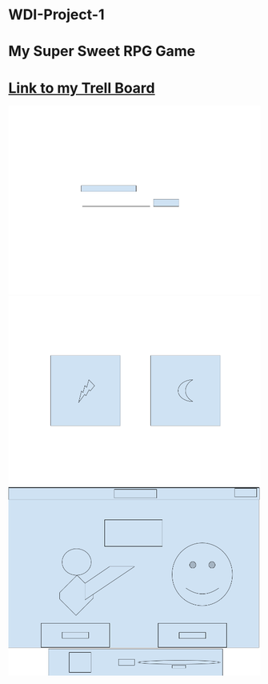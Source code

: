 # WDI-Project-1
# My Super Sweet RPG Game

# [Link to my Trell Board](https://trello.com/b/jMvmFpvC/wdi-project-1)

![](images/wireframes/character-name.png)
![](images/wireframes/weapon-select.png)
![](images/wireframes/main-ui.png)
